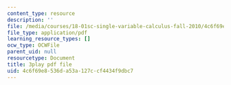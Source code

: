 ```yaml
---
content_type: resource
description: ''
file: /media/courses/18-01sc-single-variable-calculus-fall-2010/4c6f69e8536da53a127ccf4434f9dbc7_uc4xJsi99bk.pdf
file_type: application/pdf
learning_resource_types: []
ocw_type: OCWFile
parent_uid: null
resourcetype: Document
title: 3play pdf file
uid: 4c6f69e8-536d-a53a-127c-cf4434f9dbc7
---
```

